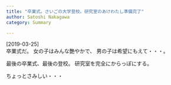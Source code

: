 ```yaml
---
title: "卒業式。さいごの大学登校。研究室のあけわたし準備完了"
author: Satoshi Nakagawa
category: Summary

---
```


[2019-03-25]  
 卒業式だ。
女の子はみんな艶やかで、
男の子は希望にもえて・・・。

 最後の卒業式、最後の登校。
研究室を完全にからっぽにする。

 ちょっとさみしい・・・

